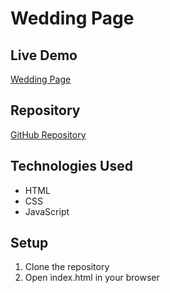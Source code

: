 # Wedding Page

## Live Demo
[Wedding Page](https://farhanwew.github.io/Web-programming/wedding%20page/index.html)

## Repository
[GitHub Repository](https://github.com/farhanwew/Web-programming)

## Technologies Used
- HTML
- CSS
- JavaScript

## Setup
1. Clone the repository
2. Open index.html in your browser